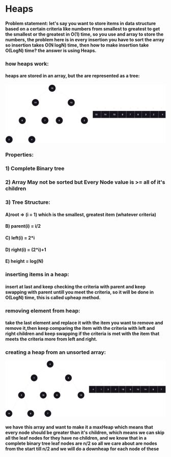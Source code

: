 # Heaps

#### Problem statement: let's say you want to store items in data structure based on a certain criteria like numbers from smallest to greatest to get the smallest or the greatest in O(1) time, so you use and array to store the numbers, the problem here is in every insertion you have to sort the array so insertion takes O(N logN) time, then how to make insertion take O(LogN) time? the answer is using Heaps.

### how heaps work:
#### heaps are stored in an array, but the are represented as a tree:
![Example](../../../assets/heap_tree_example.png)
### Properties:
### 1) Complete Binary tree
### 2) Array May not be sorted but Every Node value is >= all of it's children
### 3) Tree Structure: 
#### A)root => (i = 1) which is the smallest, greatest item (whatever criteria)
#### B) parent(i) = i/2
#### C) left(i) = 2\*i
#### D) right(i) = (2\*i)+1
#### E) height = log(N)

### inserting items in a heap:
#### insert at last and keep checking the criteria with parent and keep swapping with parent untill you meet the criteria, so it will be done in  O(LogN) time, this is called upheap method.

### removing element from heap:
#### take the last element and replace it with the item you want to remove and remove it,then keep comparing the item with the criteria with left and right children and keep swapping if the criteria is met with the item that meets the criteria more from left and right.

### creating a heap from an unsorted array:
![Example](../../../assets/heap_from_unsorted_array.png)
#### we have this array and want to make it a maxHeap which means that every node should be greater than it's children, which means we can skip all the leaf nodes for they have no children, and we know that in a complete binary tree leaf nodes are n/2 so all we care about are nodes from the start till n/2 and we will do a downheap for each node of these